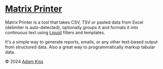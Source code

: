 # [Matrix Printer](https://matrix-printer.adamkiss.com)

Matrix Printer is a tool that takes CSV, TSV or pasted data from Excel (delimiter is auto-detected), optionally groups it and formats it into continuous text using [Liquid](https://liquidjs.com/tutorials/intro-to-liquid.html) filters and templates.

It's a simple way to generate reports, emails, or any other text-based output from structured data. Also a great way to programmatically markup tabular data.

&copy; 2024 [Adam Kiss](https://adamkiss.com)
